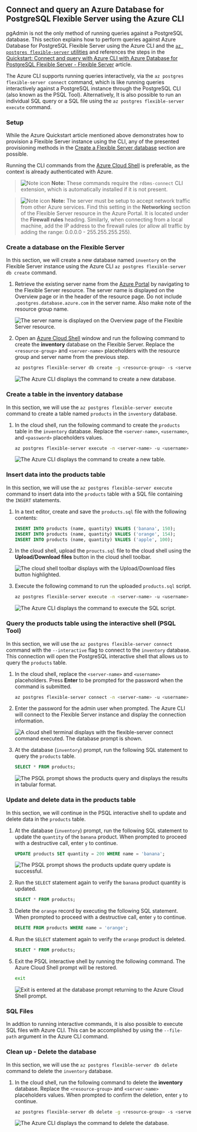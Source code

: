 ## Connect and query an Azure Database for PostgreSQL Flexible Server using the Azure CLI

pgAdmin is not the only method of running queries against a PostgreSQL database. This section explains how to perform queries against Azure Database for PostgreSQL Flexible Server using the Azure CLI and the [`az postgres flexible-server` utilities](https://learn.microsoft.com/cli/azure/postgres/flexible-server?view=azure-cli-latest) and references the steps in the [Quickstart: Connect and query with Azure CLI with Azure Database for PostgreSQL Flexible Server - Flexible Server](https://learn.microsoft.com/azure/postgresql/flexible-server/connect-azure-cli#create-a-database) article.

The Azure CLI supports running queries interactively, via the `az postgres flexible-server connect` command, which is like running queries interactively against a PostgreSQL instance through the PostgreSQL CLI (also known as the PSQL Tool). Alternatively, It is also possible to run an individual SQL query or a SQL file using the `az postgres flexible-server execute` command.

### Setup

While the Azure Quickstart article mentioned above demonstrates how to provision a Flexible Server instance using the CLI, any of the presented provisioning methods in the [Create a Flexible Server database](../03_01_Getting_Started_Provision_PostgreSQL_Flexible_Server.md) section are possible.

Running the CLI commands from the [Azure Cloud Shell](https://shell.azure.com) is preferable, as the context is already authenticated with Azure.

>![Note icon](../media/note.png "Note") **Note:** These commands require the `rdbms-connect` CLI extension, which is automatically installed if it is not present.

>![Note icon](../media/note.png "Note") **Note:** The server must be setup to accept network traffic from other Azure services. Find this setting in the **Networking** section of the Flexible Server resource in the Azure Portal. It is located under the **Firewall rules** heading. Similarly, when connecting from a local machine, add the IP address to the firewall rules (or allow all traffic by adding the range: 0.0.0.0 - 255.255.255.255).

### Create a database on the Flexible Server

In this section, we will create a new database named `inventory` on the Flexible Server instance using the Azure CLI `az postgres flexible-server db create` command.

1. Retrieve the existing server name from the [Azure Portal](https://portal.azure.com) by navigating to the Flexible Server resource. The server name is displayed on the Overview page or in the header of the resource page. Do not include `.postgres.database.azure.com` in the server name. Also make note of the resource group name.

    ![The server name is displayed on the Overview page of the Flexible Server resource.](../media/azure-portal-flexible-server-overview-server-name.png "Azure Portal server name")

2. Open an [Azure Cloud Shell](https://shell.azure.com/) window and run the following command to create the **inventory** database on the Flexible Server. Replace the `<resource-group>` and `<server-name>` placeholders with the resource group and server name from the previous step.

    ```bash
    az postgres flexible-server db create -g <resource-group> -s <server-name> -d inventory
    ```

    ![The Azure CLI displays the command to create a new database.](../media/az-postgres-flexible-server-create-database.png "Azure CLI create database")

### Create a table in the inventory database

In this section, we will use the `az postgres flexible-server execute` command to create a table named `products` in the `inventory` database.

1. In the cloud shell, run the following command to create the `products` table in the `inventory` database. Replace the `<server-name>`, `<username>`, and `<password>` placeholders values.

    ```bash
    az postgres flexible-server execute -n <server-name> -u <username> -p <password> -d inventory -q "CREATE TABLE products (id serial PRIMARY KEY, name VARCHAR(50), quantity INTEGER);"
    ```

    ![The Azure CLI displays the command to create a new table.](../media/az-postgres-flexible-server-create-table.png "Azure CLI create table")

### Insert data into the products table

In this section, we will use the `az postgres flexible-server execute` command to insert data into the `products` table with a SQL file containing the `INSERT` statements.

1. In a text editor, create and save the `products.sql` file with the following contents:

    ```sql
    INSERT INTO products (name, quantity) VALUES ('banana', 150);
    INSERT INTO products (name, quantity) VALUES ('orange', 154);
    INSERT INTO products (name, quantity) VALUES ('apple', 100);
    ```

2. In the cloud shell, upload the `proucts.sql` file to the cloud shell using the **Upload/Download files** button in the cloud shell toolbar.

    ![The cloud shell toolbar displays with the Upload/Download files button highlighted.](../media/cloud-shell-upload-download-files.png "Upload/Download files")

3. Execute the following command to run the uploaded `products.sql` script.

    ```bash
    az postgres flexible-server execute -n <server-name> -u <username> -p <password> -d inventory -f products.sql
    ```

    ![The Azure CLI displays the command to execute the SQL script.](../media/az-postgres-flexible-server-execute-script.png "Azure CLI execute script")

### Query the products table using the interactive shell (PSQL Tool)

In this section, we will use the `az postgres flexible-server connect` command with the `--interactive` flag to connect to the `inventory` database. This connection will open the PostgreSQL interactive shell that allows us to query the `products` table.

1. In the cloud shell, replace the `<server-name>` and `<username>` placeholders. Press **Enter** to be prompted for the password when the command is submitted.

    ```bash
    az postgres flexible-server connect -n <server-name> -u <username> -d inventory --interactive
    ```

2. Enter the password for the admin user when prompted. The Azure CLI will connect to the Flexible Server instance and display the connection information.

    ![A cloud shell terminal displays with the flexible-server connect command executed. The database prompt is shown.](../media/db-connected-cli-postgres-prompt.png "Connect to the Flexible Server admin database: inventory")

3. At the database (`inventory`) prompt, run the following SQL statement to query the `products` table.

    ```sql
    SELECT * FROM products;
    ```

    ![The PSQL prompt shows the products query and displays the results in tabular format.](../media/cli_psql_products_selection.png "PSQL products query result")

### Update and delete data in the products table

In this section, we will continue in the PSQL interactive shell to update and delete data in the `products` table.

1. At the database (`inventory`) prompt, run the following SQL statement to update the `quantity` of the `banana` product. When prompted to proceed with a destructive call, enter `y` to continue.

    ```sql
    UPDATE products SET quantity = 200 WHERE name = 'banana';
    ```

    ![The PSQL prompt shows the products update query update is successful.](../media/cli_psql_products_update.png "PSQL update product query result")

2. Run the `SELECT` statement again to verify the `banana` product quantity is updated.

    ```sql
    SELECT * FROM products;
    ```

3. Delete the `orange` record by executing the following SQL statement. When prompted to proceed with a destructive call, enter `y` to continue.

    ```sql
    DELETE FROM products WHERE name = 'orange';
    ```

4. Run the `SELECT` statement again to verify the `orange` product is deleted.

    ```sql
    SELECT * FROM products;
    ```

5. Exit the PSQL interactive shell by running the following command. The Azure Cloud Shell prompt will be restored.

    ```bash
    exit
    ```

    ![Exit is entered at the database prompt returning to the Azure Cloud Shell prompt.](../media/cli-exit-psql-interactive-shell.png "Exit the PSQL interactive shell")

### SQL Files

In addtion to running interactive commands, it is also possible to execute SQL files with Azure CLI. This can be accomplished by using the `--file-path` argument in the Azure CLI command.

### Clean up - Delete the database

In this section, we will use the `az postgres flexible-server db delete` command to delete the `inventory` database.

1. In the cloud shell, run the following command to delete the **inventory** database. Replace the `<resource-group>` and `<server-name>` placeholders values. When prompted to confirm the deletion, enter `y` to continue.

    ```bash
    az postgres flexible-server db delete -g <resource-group> -s <server-name> -d inventory
    ```

    ![The Azure CLI displays the command to delete the database.](../media/az-postgres-flexible-server-delete-database.png "Azure CLI delete database")
